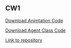 ## CW1 

[Download Animtation Code](original_animation.py)

[Download Agent Class Code](agent_framework.py)

[Link to repository](https://lena-kilian.github.io/GEOG5995M_CW1/)
